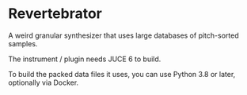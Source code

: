 # Revertebrator

A weird granular synthesizer that uses large databases of pitch-sorted samples.

The instrument / plugin needs JUCE 6 to build.

To build the packed data files it uses, you can use Python 3.8 or later, optionally via Docker.

